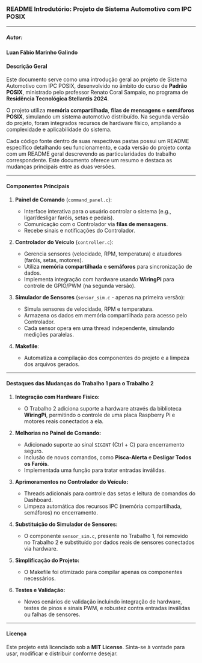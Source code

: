 ### README Introdutório: Projeto de Sistema Automotivo com IPC POSIX

---
##### **Autor:**
**Luan Fábio Marinho Galindo**

#### **Descrição Geral**
Este documento serve como uma introdução geral ao projeto de Sistema Automotivo com IPC POSIX, desenvolvido no âmbito do curso de **Padrão POSIX**, ministrado pelo professor Renato Coral Sampaio, no programa de **Residência Tecnológica Stellantis 2024**. 

O projeto utiliza **memória compartilhada**, **filas de mensagens** e **semáforos POSIX**, simulando um sistema automotivo distribuído. Na segunda versão do projeto, foram integrados recursos de hardware físico, ampliando a complexidade e aplicabilidade do sistema.

Cada código fonte dentro de suas respectivas pastas possui um README específico detalhando seu funcionamento, e cada versão do projeto conta com um README geral descrevendo as particularidades do trabalho correspondente. Este documento oferece um resumo e destaca as mudanças principais entre as duas versões.

---
#### **Componentes Principais**

1. **Painel de Comando** (`command_panel.c`):
   - Interface interativa para o usuário controlar o sistema (e.g., ligar/desligar faróis, setas e pedais).
   - Comunicação com o Controlador via **filas de mensagens**.
   - Recebe sinais e notificações do Controlador.

2. **Controlador do Veículo** (`controller.c`):
   - Gerencia sensores (velocidade, RPM, temperatura) e atuadores (faróis, setas, motores).
   - Utiliza **memória compartilhada** e **semáforos** para sincronização de dados.
   - Implementa integração com hardware usando **WiringPi** para controle de GPIO/PWM (na segunda versão).

3. **Simulador de Sensores** (`sensor_sim.c` - apenas na primeira versão):
   - Simula sensores de velocidade, RPM e temperatura.
   - Armazena os dados em memória compartilhada para acesso pelo Controlador.
   - Cada sensor opera em uma thread independente, simulando medições paralelas.

4. **Makefile**:
   - Automatiza a compilação dos componentes do projeto e a limpeza dos arquivos gerados.

---
#### **Destaques das Mudanças do Trabalho 1 para o Trabalho 2**

1. **Integração com Hardware Físico:**
   - O Trabalho 2 adiciona suporte a hardware através da biblioteca **WiringPi**, permitindo o controle de uma placa Raspberry Pi e motores reais conectados a ela.

2. **Melhorias no Painel de Comando:**
   - Adicionado suporte ao sinal `SIGINT` (Ctrl + C) para encerramento seguro.
   - Inclusão de novos comandos, como **Pisca-Alerta** e **Desligar Todos os Faróis**.
   - Implementada uma função para tratar entradas inválidas.

3. **Aprimoramentos no Controlador do Veículo:**
   - Threads adicionais para controle das setas e leitura de comandos do Dashboard.
   - Limpeza automática dos recursos IPC (memória compartilhada, semáforos) no encerramento.

4. **Substituição do Simulador de Sensores:**
   - O componente `sensor_sim.c`, presente no Trabalho 1, foi removido no Trabalho 2 e substituído por dados reais de sensores conectados via hardware.

5. **Simplificação do Projeto:**
   - O Makefile foi otimizado para compilar apenas os componentes necessários.

6. **Testes e Validação:**
   - Novos cenários de validação incluindo integração de hardware, testes de pinos e sinais PWM, e robustez contra entradas inválidas ou falhas de sensores.

---
#### **Licença**
Este projeto está licenciado sob a **MIT License**. Sinta-se à vontade para usar, modificar e distribuir conforme desejar.

